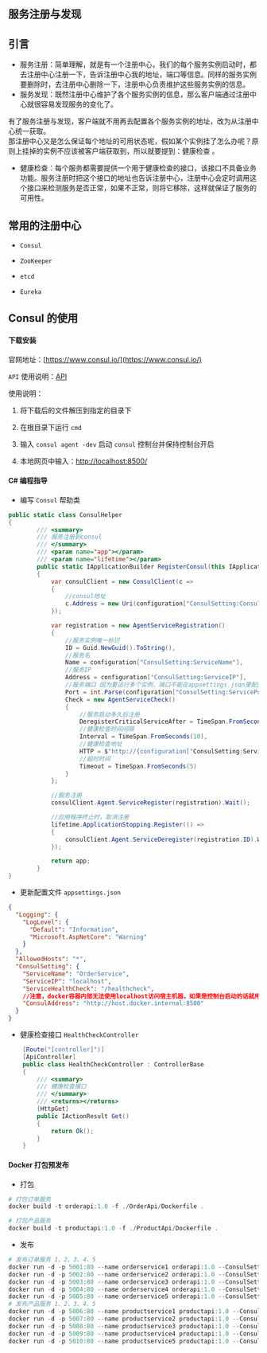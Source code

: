 ## 服务注册与发现

## 引言

- 服务注册：简单理解，就是有一个注册中心，我们的每个服务实例启动时，都去注册中心注册一下，告诉注册中心我的地址，端口等信息。同样的服务实例要删除时，去注册中心删除一下，注册中心负责维护这些服务实例的信息。
- 服务发现：既然注册中心维护了各个服务实例的信息，那么客户端通过注册中心就很容易发现服务的变化了。

有了服务注册与发现，客户端就不用再去配置各个服务实例的地址，改为从注册中心统一获取。  
那注册中心又是怎么保证每个地址的可用状态呢，假如某个实例挂了怎么办呢？原则上挂掉的实例不应该被客户端获取到，所以就要提到：健康检查 。

- 健康检查：每个服务都需要提供一个用于健康检查的接口，该接口不具备业务功能。服务注册时把这个接口的地址也告诉注册中心，注册中心会定时调用这个接口来检测服务是否正常，如果不正常，则将它移除，这样就保证了服务的可用性。

## 常用的注册中心

- `Consul`

- `ZooKeeper`

- `etcd`

- `Eureka`

## Consul 的使用

#### 下载安装

官网地址：[https://www.consul.io/](https://www.consul.io/)

`API` 使用说明：[API](https://www.consul.io/api-docs)

使用说明：

1. 将下载后的文件解压到指定的目录下

2. 在根目录下运行 `cmd`

3. 输入 `consul agent -dev` 启动 `consul` 控制台并保持控制台开启

4. 本地网页中输入：[http://localhost:8500/](http://localhost:8500/)

#### C# 编程指导

- 编写 `Consul` 帮助类

```csharp
public static class ConsulHelper
{
        /// <summary>
        /// 服务注册到consul
        /// </summary>
        /// <param name="app"></param>
        /// <param name="lifetime"></param>
        public static IApplicationBuilder RegisterConsul(this IApplicationBuilder app, IConfiguration configuration, IHostApplicationLifetime lifetime)
        {
            var consulClient = new ConsulClient(c =>
            {
                //consul地址
                c.Address = new Uri(configuration["ConsulSetting:ConsulAddress"]);
            });

            var registration = new AgentServiceRegistration()
            {
                //服务实例唯一标识
                ID = Guid.NewGuid().ToString(),
                //服务名
                Name = configuration["ConsulSetting:ServiceName"],
                //服务IP
                Address = configuration["ConsulSetting:ServiceIP"],
                //服务端口 因为要运行多个实例，端口不能在appsettings.json里配置，在docker容器运行时传入
                Port = int.Parse(configuration["ConsulSetting:ServicePort"]),
                Check = new AgentServiceCheck()
                {
                    //服务启动多久后注册
                    DeregisterCriticalServiceAfter = TimeSpan.FromSeconds(5),
                    //健康检查时间间隔
                    Interval = TimeSpan.FromSeconds(10),
                    //健康检查地址
                    HTTP = $"http://{configuration["ConsulSetting:ServiceIP"]}:{configuration["ConsulSetting:ServicePort"]}{configuration["ConsulSetting:ServiceHealthCheck"]}",
                    //超时时间
                    Timeout = TimeSpan.FromSeconds(5)
                }
            };

            //服务注册
            consulClient.Agent.ServiceRegister(registration).Wait();

            //应用程序终止时，取消注册
            lifetime.ApplicationStopping.Register(() =>
            {
                consulClient.Agent.ServiceDeregister(registration.ID).Wait();
            });

            return app;
        }
}
```

- 更新配置文件 `appsettings.json`

```json
{
  "Logging": {
    "LogLevel": {
      "Default": "Information",
      "Microsoft.AspNetCore": "Warning"
    }
  },
  "AllowedHosts": "*",
  "ConsulSetting": {
    "ServiceName": "OrderService",
    "ServiceIP": "localhost",
    "ServiceHealthCheck": "/healthcheck",
    //注意，docker容器内部无法使用localhost访问宿主机器，如果是控制台启动的话就用localhost
    "ConsulAddress": "http://host.docker.internal:8500"
  }
}
```

- 健康检查接口 `HealthCheckController`

```csharp
    [Route("[controller]")]
    [ApiController]
    public class HealthCheckController : ControllerBase
    {
        /// <summary>
        /// 健康检查接口
        /// </summary>
        /// <returns></returns>
        [HttpGet]
        public IActionResult Get()
        {
            return Ok();
        }
    }
```

#### Docker 打包预发布

- 打包

```powershell
# 打包订单服务
docker build -t orderapi:1.0 -f ./OrderApi/Dockerfile .

# 打包产品服务
docker build -t productapi:1.0 -f ./ProductApi/Dockerfile .
```

- 发布

```powershell
# 发布订单服务 1、2、3、4、5
docker run -d -p 5001:80 --name orderservice1 orderapi:1.0 --ConsulSetting:ServicePort="5001"
docker run -d -p 5002:80 --name orderservice2 orderapi:1.0 --ConsulSetting:ServicePort="5002"
docker run -d -p 5003:80 --name orderservice3 orderapi:1.0 --ConsulSetting:ServicePort="5003"
docker run -d -p 5004:80 --name orderservice4 orderapi:1.0 --ConsulSetting:ServicePort="5004"
docker run -d -p 5005:80 --name orderservice5 orderapi:1.0 --ConsulSetting:ServicePort="5005"
# 发布产品服务 1、2、3、4、5
docker run -d -p 5006:80 --name productservice1 productapi:1.0 --ConsulSetting:ServicePort="5006"
docker run -d -p 5007:80 --name productservice2 productapi:1.0 --ConsulSetting:ServicePort="5007"
docker run -d -p 5008:80 --name productservice3 productapi:1.0 --ConsulSetting:ServicePort="5008"
docker run -d -p 5009:80 --name productservice4 productapi:1.0 --ConsulSetting:ServicePort="5009"
docker run -d -p 5010:80 --name productservice5 productapi:1.0 --ConsulSetting:ServicePort="5010"
```

